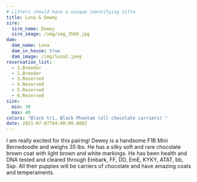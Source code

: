 ```yaml
---
# Litters should have a unique identifying title
title: Luna & Dewey
sire:
  sire_name: Dewey
  sire_image: /img/img_3566.jpg
dam:
  dam_name: Luna
  dam_in_house: true
  dam_image: /img/luna2.jpeg
reservation_list:
  - 1.Breeder
  - 2.Breeder
  - 3.Reserved
  - 4.Reserved
  - 5.Reserved
  - 6.Reserved
size:
  min: 30
  max: 40
colors: "Black tri, Black Phantom (all chocolate carriers) "
date: 2021-07-07T04:00:00.000Z
---
```

I am really excited for this pairing! Dewey is a handsome F1B Mini Bernedoodle and weighs 35 lbs. He has a silky soft and rare chocolate brown coat with light brown and white markings. He has been health and DNA tested and cleared through Embark, FF, DD, EmE, KYKY, ATAT, bb, Ssp. All their puppies will be carriers of chocolate and have amazing coats and temperaments.